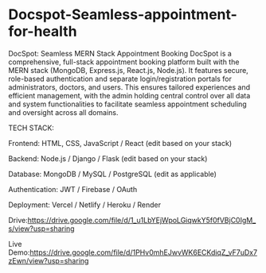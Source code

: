 # Docspot-Seamless-appointment-for-health

DocSpot: Seamless MERN Stack Appointment Booking DocSpot is a comprehensive, full-stack appointment booking platform built with the MERN stack (MongoDB, Express.js, React.js, Node.js). It features secure, role-based authentication and separate login/registration portals for administrators, doctors, and users. This ensures tailored experiences and efficient management, with the admin holding central control over all data and system functionalities to facilitate seamless appointment scheduling and oversight across all domains.

 TECH STACK:

Frontend: HTML, CSS, JavaScript / React (edit based on your stack)

Backend: Node.js / Django / Flask (edit based on your stack)

Database: MongoDB / MySQL / PostgreSQL (edit as applicable)

Authentication: JWT / Firebase / OAuth

Deployment: Vercel / Netlify / Heroku / Render


Drive:https://drive.google.com/file/d/1_u1LbYEjWpoLGiqwkY5f0fVBjC0IgM_s/view?usp=sharing

Live Demo:https://drive.google.com/file/d/1PHv0mhEJwvWK6ECKdiqZ_vF7uDx7zEwn/view?usp=sharing
